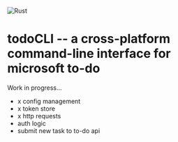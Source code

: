 ![Rust](https://github.com/Japanuspus/todocli/workflows/Rust/badge.svg)

# todoCLI -- a cross-platform command-line interface for microsoft to-do

Work in progress...
- x config management
- x token store
- x http requests
- auth logic
- submit new task to to-do api
